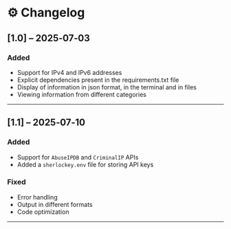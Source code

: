 # ⚙️ Changelog

## [1.0] – 2025‑07‑03
### Added
- Support for IPv4 and IPv6 addresses
- Explicit dependencies present in the requirements.txt file
- Display of information in json format, in the terminal and in files
- Viewing information from different categories

---

## [1.1] – 2025‑07‑10
### Added
- Support for `AbuseIPDB` and `CriminalIP` APIs
- Added a `sherlockey.env` file for storing API keys

### Fixed
- Error handling
- Output in different formats
- Code optimization

---
